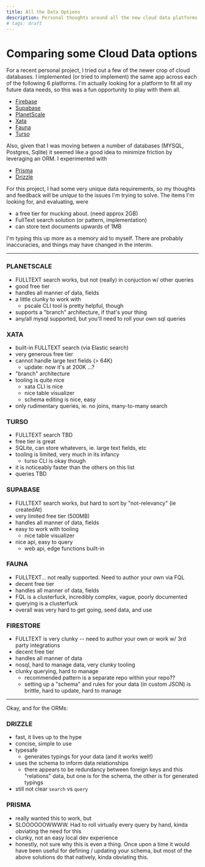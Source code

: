 ```yaml
---
title: All the Data Options
description: Personal thoughts around all the new cloud data platforms
# tags: draft
---
```


# Comparing some Cloud Data options

For a recent personal project, I tried out a few of the newer crop of cloud databases. I implemented (or tried to implement) the same app across each of the following 6 platforms. I'm actually looking for a platform to fit all my future data needs, so this was a fun opportunity to play with them all.

* [Firebase](https://firebase.google.com/)
* [Supabase](https://supabase.com/)
* [PlanetScale](https://planetscale.com/)
* [Xata](https://xata.io/)
* [Fauna](https://fauna.com/)
* [Turso](https://turso.tech/)

Also, given that I was moving betwen a number of databases (MYSQL, Postgres, Sqlite) it seemed like a good idea to minimize friction by leveraging an ORM.  I experimented with
* [Prisma](https://www.prisma.io/)
* [Drizzle](https://orm.drizzle.team/)

For this project, I had some very unique data requirements, so my thoughts and feedback will be _unique_ to the issues I'm trying to solve. The items I'm looking for, and evaluating, were
* a free tier for mucking about. (need approx 2GB)
* FullText search solution (or pattern, implementation)
* can store text documents upwards of 1MB

I'm typing this up more as a memory aid to myself.  There are probably inaccuracies, and things may have changed in the interim.

---

### PLANETSCALE
- FULLTEXT search works, but not (really) in conjuction w/ other queries
- good free tier
- handles all manner of data, fields
- a little clunky to work with
  - pscale CLI tool is pretty helpful, though
- supports a "branch" architecture, if that's your thing
- any/all mysql supported, but you'll need to roll your own sql queries

### XATA
- built-in FULLTEXT search (via Elastic search)
- very generous free tier
- cannot handle large text fields (> 64K)
  - update: now it's at 200K ...?
- "branch" architecture
- tooling is quite nice
  - xata CLI is nice
  - nice table visualizer
  - schema editing is nice, easy
- only rudimentary queries, ie. no joins, many-to-many search

### TURSO
- FULLTEXT search TBD
- free tier is great
- SQLite, can store whatevers, ie. large text fields, etc
- tooling is limited, very much in its infancy
  - turso CLI is okay though
- it is noticeably faster than the others on this list
- queries TBD

### SUPABASE
- FULLTEXT search works, but hard to sort by "not-relevancy" (ie createdAt)
- very limited free tier (500MB)
- handles all manner of data, fields
- easy to work with tooling
  - nice table visualizer
- nice api, easy to query
  - web api, edge functions built-in

### FAUNA
- FULLTEXT... not really supported. Need to author your own via FQL
- decent free tier
- handles all manner of data, fields
- FQL is a clusterfuck, incredibly complex, vague, poorly documented
- querying is a clusterfuck
- overall was very hard to get going, seed data, and use

### FIRESTORE
- FULLTEXT is very clunky -- need to author your own or work w/ 3rd party integrations
- decent free tier
- handles all manner of data
- nosql, hard to manage data, very clunky tooling
- clunky querying, hard to manage
  - recommended pattern is a separate repo within your repo??
  - setting up a "schema" and rules for your data (in custom JSON) is brittle, hard to update, hard to manage


---

Okay, and for the ORMs:

### DRIZZLE
- fast, it lives up to the hype
- concise, simple to use
- typesafe
  - generates typings for your data (and it works well!)
- uses the schema to inform data relationships
  - there appears to be redundancy between foreign keys and this "relations" data, but one is for the schema, the other is for generated typings
- still not clear `search` vs `query`

### PRISMA
- really wanted this to work, but
- SLOOOOOOWWWW. Had to roll virtually every query by hand, kinda obviating the need for this
- clunky, not an easy local dev experience
- honestly, not sure why this is even a thing. Once upon a time it would have been useful for defining / updating your schema, but most of the above solutions do that natively, kinda obviating this.